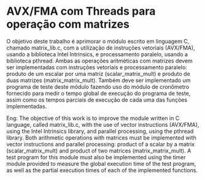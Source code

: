 # AVX/FMA com Threads para operação com matrizes

O objetivo deste trabalho é aprimorar o módulo escrito em linguagem C, chamado matrix_lib.c, com a utilização de instruções vetoriais (AVX/FMA), usando a biblioteca Intel Intrinsics, e processamento paralelo, usando a biblioteca pthread. Ambas as operações aritméticas com matrizes devem ser implementadas com instruções vetoriais e processamento paralelo: produto de um escalar por uma matriz (scalar_matrix_mult) e produto de duas matrizes (matrix_matrix_mult). Também deve ser implementado um programa de teste deste módulo fazendo uso do módulo de cronômetro fornecido para medir o tempo global de execução do programa de teste, assim como os tempos parciais de execução de cada uma das funções implementadas.

Eng: The objective of this work is to improve the module written in C language, called matrix_lib.c, with the use of vector instructions (AVX/FMA), using the Intel Intrinsics library, and parallel processing, using the pthread library. Both arithmetic operations with matrices must be implemented with vector instructions and parallel processing: product of a scalar by a matrix (scalar_matrix_mult) and product of two matrices (matrix_matrix_mult). A test program for this module must also be implemented using the timer module provided to measure the global execution time of the test program, as well as the partial execution times of each of the implemented functions.
